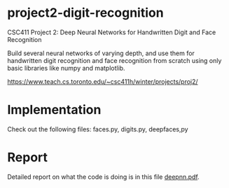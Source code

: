 # project2-digit-recognition
CSC411 Project 2: Deep Neural Networks for Handwritten Digit and Face Recognition

Build several neural networks of varying depth, and use them for handwritten digit recognition and face recognition from scratch using only basic libraries like numpy and matplotlib.

https://www.teach.cs.toronto.edu/~csc411h/winter/projects/proj2/


# Implementation
Check out the following files: faces.py, digits.py, deepfaces,py

# Report
Detailed report on what the code is doing is in this file [deepnn.pdf](https://github.com/ivywireline/project2-digit-recognition/blob/master/deepnn.pdf).
